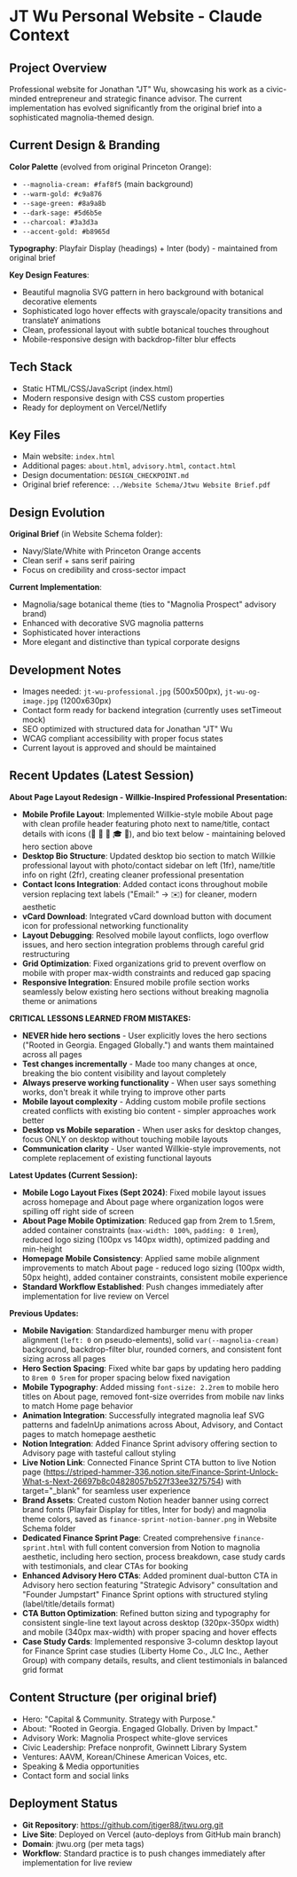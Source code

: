# JT Wu Personal Website - Claude Context

## Project Overview
Professional website for Jonathan "JT" Wu, showcasing his work as a civic-minded entrepreneur and strategic finance advisor. The current implementation has evolved significantly from the original brief into a sophisticated magnolia-themed design.

## Current Design & Branding
**Color Palette** (evolved from original Princeton Orange):
- `--magnolia-cream: #faf8f5` (main background)
- `--warm-gold: #c9a876`
- `--sage-green: #8a9a8b`
- `--dark-sage: #5d6b5e`
- `--charcoal: #3a3d3a`
- `--accent-gold: #b8965d`

**Typography**: Playfair Display (headings) + Inter (body) - maintained from original brief

**Key Design Features**:
- Beautiful magnolia SVG pattern in hero background with botanical decorative elements
- Sophisticated logo hover effects with grayscale/opacity transitions and translateY animations
- Clean, professional layout with subtle botanical touches throughout
- Mobile-responsive design with backdrop-filter blur effects

## Tech Stack
- Static HTML/CSS/JavaScript (index.html)
- Modern responsive design with CSS custom properties
- Ready for deployment on Vercel/Netlify

## Key Files
- Main website: `index.html` 
- Additional pages: `about.html`, `advisory.html`, `contact.html`
- Design documentation: `DESIGN_CHECKPOINT.md`
- Original brief reference: `../Website Schema/Jtwu Website Brief.pdf`

## Design Evolution
**Original Brief** (in Website Schema folder):
- Navy/Slate/White with Princeton Orange accents
- Clean serif + sans serif pairing
- Focus on credibility and cross-sector impact

**Current Implementation**:
- Magnolia/sage botanical theme (ties to "Magnolia Prospect" advisory brand)
- Enhanced with decorative SVG magnolia patterns
- Sophisticated hover interactions
- More elegant and distinctive than typical corporate designs

## Development Notes
- Images needed: `jt-wu-professional.jpg` (500x500px), `jt-wu-og-image.jpg` (1200x630px)
- Contact form ready for backend integration (currently uses setTimeout mock)
- SEO optimized with structured data for Jonathan "JT" Wu
- WCAG compliant accessibility with proper focus states
- Current layout is approved and should be maintained

## Recent Updates (Latest Session)
**About Page Layout Redesign - Willkie-Inspired Professional Presentation:**
- **Mobile Profile Layout**: Implemented Willkie-style mobile About page with clean profile header featuring photo next to name/title, contact details with icons (📍 📧 🔗 🎓 📄), and bio text below - maintaining beloved hero section above
- **Desktop Bio Structure**: Updated desktop bio section to match Willkie professional layout with photo/contact sidebar on left (1fr), name/title info on right (2fr), creating cleaner professional presentation
- **Contact Icons Integration**: Added contact icons throughout mobile version replacing text labels ("Email:" → ✉️) for cleaner, modern aesthetic 
- **vCard Download**: Integrated vCard download button with document icon for professional networking functionality
- **Layout Debugging**: Resolved mobile layout conflicts, logo overflow issues, and hero section integration problems through careful grid restructuring
- **Grid Optimization**: Fixed organizations grid to prevent overflow on mobile with proper max-width constraints and reduced gap spacing
- **Responsive Integration**: Ensured mobile profile section works seamlessly below existing hero sections without breaking magnolia theme or animations

**CRITICAL LESSONS LEARNED FROM MISTAKES:**
- **NEVER hide hero sections** - User explicitly loves the hero sections ("Rooted in Georgia. Engaged Globally.") and wants them maintained across all pages
- **Test changes incrementally** - Made too many changes at once, breaking the bio content visibility and layout completely
- **Always preserve working functionality** - When user says something works, don't break it while trying to improve other parts
- **Mobile layout complexity** - Adding custom mobile profile sections created conflicts with existing bio content - simpler approaches work better
- **Desktop vs Mobile separation** - When user asks for desktop changes, focus ONLY on desktop without touching mobile layouts
- **Communication clarity** - User wanted Willkie-style improvements, not complete replacement of existing functional layouts

**Latest Updates (Current Session):**
- **Mobile Logo Layout Fixes (Sept 2024)**: Fixed mobile layout issues across homepage and About page where organization logos were spilling off right side of screen
- **About Page Mobile Optimization**: Reduced gap from 2rem to 1.5rem, added container constraints (`max-width: 100%`, `padding: 0 1rem`), reduced logo sizing (100px vs 140px width), optimized padding and min-height
- **Homepage Mobile Consistency**: Applied same mobile alignment improvements to match About page - reduced logo sizing (100px width, 50px height), added container constraints, consistent mobile experience
- **Standard Workflow Established**: Push changes immediately after implementation for live review on Vercel

**Previous Updates:**
- **Mobile Navigation**: Standardized hamburger menu with proper alignment (`left: 0` on pseudo-elements), solid `var(--magnolia-cream)` background, backdrop-filter blur, rounded corners, and consistent font sizing across all pages
- **Hero Section Spacing**: Fixed white bar gaps by updating hero padding to `8rem 0 5rem` for proper spacing below fixed navigation
- **Mobile Typography**: Added missing `font-size: 2.2rem` to mobile hero titles on About page, removed font-size overrides from mobile nav links to match Home page behavior
- **Animation Integration**: Successfully integrated magnolia leaf SVG patterns and fadeInUp animations across About, Advisory, and Contact pages to match homepage aesthetic
- **Notion Integration**: Added Finance Sprint advisory offering section to Advisory page with tasteful callout styling
- **Live Notion Link**: Connected Finance Sprint CTA button to live Notion page (https://striped-hammer-336.notion.site/Finance-Sprint-Unlock-What-s-Next-26697b8c04828057b527f33ee3275754) with target="_blank" for seamless user experience
- **Brand Assets**: Created custom Notion header banner using correct brand fonts (Playfair Display for titles, Inter for body) and magnolia theme colors, saved as `finance-sprint-notion-banner.png` in Website Schema folder
- **Dedicated Finance Sprint Page**: Created comprehensive `finance-sprint.html` with full content conversion from Notion to magnolia aesthetic, including hero section, process breakdown, case study cards with testimonials, and clear CTAs for booking
- **Enhanced Advisory Hero CTAs**: Added prominent dual-button CTA in Advisory hero section featuring "Strategic Advisory" consultation and "Founder Jumpstart" Finance Sprint options with structured styling (label/title/details format)  
- **CTA Button Optimization**: Refined button sizing and typography for consistent single-line text layout across desktop (320px-350px width) and mobile (340px max-width) with proper spacing and hover effects
- **Case Study Cards**: Implemented responsive 3-column desktop layout for Finance Sprint case studies (Liberty Home Co., JLC Inc., Aether Group) with company details, results, and client testimonials in balanced grid format

## Content Structure (per original brief)
- Hero: "Capital & Community. Strategy with Purpose."
- About: "Rooted in Georgia. Engaged Globally. Driven by Impact."
- Advisory Work: Magnolia Prospect white-glove services
- Civic Leadership: Preface nonprofit, Gwinnett Library System
- Ventures: AAVM, Korean/Chinese American Voices, etc.
- Speaking & Media opportunities
- Contact form and social links

## Deployment Status
- **Git Repository**: https://github.com/jtiger88/jtwu.org.git
- **Live Site**: Deployed on Vercel (auto-deploys from GitHub main branch)
- **Domain**: jtwu.org (per meta tags)
- **Workflow**: Standard practice is to push changes immediately after implementation for live review
